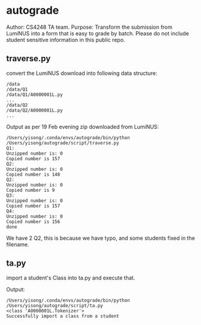 # autograde
Author: CS4248 TA team.
Purpose: Transform the submission from LumiNUS into a form that is easy to grade by batch.
Please do not include student sensitive information in this public repo.

## traverse.py
convert the LumiNUS download into following data structure:

```
/data
/data/Q1
/data/Q1/A0000001L.py
...
/data/Q2
/data/Q2/A0000001L.py
...
```

Output as per 19 Feb evening zip downloaded from LumiNUS:
```
/Users/yisong/.conda/envs/autograde/bin/python /Users/yisong/autograde/script/traverse.py
Q1:
Unzipped number is: 0
Copied number is 157
Q2:
Unzipped number is: 0
Copied number is 148
Q2:
Unzipped number is: 0
Copied number is 9
Q3:
Unzipped number is: 0
Copied number is 157
Q4:
Unzipped number is: 0
Copied number is 156
done
```

We have 2 Q2, this is because we have typo, and some students fixed in the filename.


## ta.py
import a student's Class into ta.py and execute that. 

Output:
```
/Users/yisong/.conda/envs/autograde/bin/python /Users/yisong/autograde/script/ta.py
<class 'A0000001L.Tokenizer'>
Successfully import a class from a student
```
